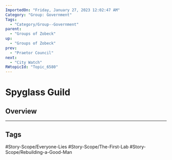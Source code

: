```yaml
---
ImportedOn: "Friday, January 27, 2023 12:02:47 AM"
Category: "Group: Government"
Tags:
  - "Category/Group--Government"
parent:
  - "Groups of Zobeck"
up:
  - "Groups of Zobeck"
prev:
  - "Praetor Council"
next:
  - "City Watch"
RWtopicId: "Topic_6580"
---
```

# Spyglass Guild
## Overview

---
## Tags
#Story-Scope/Everyone-Lies #Story-Scope/The-First-Lab #Story-Scope/Rebuilding-a-Good-Man

